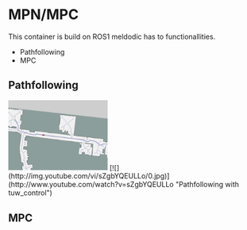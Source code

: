 # MPN/MPC
This container is build on ROS1 meldodic has to functionallities.
- Pathfollowing
- MPC
## Pathfollowing

<img src="res/pathfollowing_roblab_rviz_gazebo.png" alt="pioneer robot in following a path" width="200px" /> 
[![](http://img.youtube.com/vi/sZgbYQEULLo/0.jpg)](http://www.youtube.com/watch?v=sZgbYQEULLo "Pathfollowing with tuw_control")

## MPC

